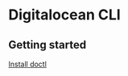# Digitalocean CLI

## Getting started

[Install doctl](https://docs.digitalocean.com/reference/doctl/how-to/install/)
